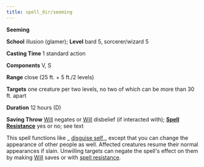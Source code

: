 ```yaml
---
title: spell_dir/seeming
---
```

 **Seeming**

**School** illusion (glamer); **Level** bard 5, sorcerer/wizard 5

**Casting Time** 1 standard action

**Components** V, S

**Range** close (25 ft. + 5 ft./2 levels)

**Targets** one creature per two levels, no two of which can be more than 30 ft. apart

**Duration** 12 hours (D)

**Saving Throw** [Will](../combat#_will) negates or [Will](../combat#_will) disbelief (if interacted with); **[Spell Resistance](../glossary#_spell-resistance)** yes or no; see text

This spell functions like _ [disguise self](./disguiseSelf#_disguise-self)_, except that you can change the appearance of other people as well. Affected creatures resume their normal appearances if slain. Unwilling targets can negate the spell's effect on them by making [Will](../combat#_will) saves or with [spell resistance](../glossary#_spell-resistance).


